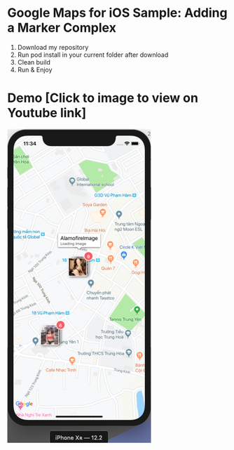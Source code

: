 Google Maps for iOS Sample: Adding a Marker Complex
==========================================================

1. Download my repository
2. Run pod install in your current folder after download
3. Clean build
4. Run & Enjoy

# Demo [Click to image to view on Youtube link]
[![Watch the video](screenshots/custom-complex-marker-swift.png)](https://www.youtube.com/watch?v=h3RbVYWZEGs)
